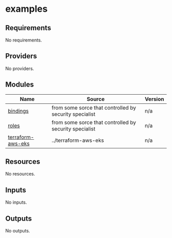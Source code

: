 # examples

<!-- BEGINNING OF PRE-COMMIT-TERRAFORM DOCS HOOK -->
## Requirements

No requirements.

## Providers

No providers.

## Modules

| Name | Source | Version |
|------|--------|---------|
| <a name="module_bindings"></a> [bindings](#module\_bindings) | from some sorce that controlled by security specialist | n/a |
| <a name="module_roles"></a> [roles](#module\_roles) | from some sorce that controlled by security specialist | n/a |
| <a name="module_terraform-aws-eks"></a> [terraform-aws-eks](#module\_terraform-aws-eks) | ../terraform-aws-eks | n/a |

## Resources

No resources.

## Inputs

No inputs.

## Outputs

No outputs.
<!-- END OF PRE-COMMIT-TERRAFORM DOCS HOOK -->
